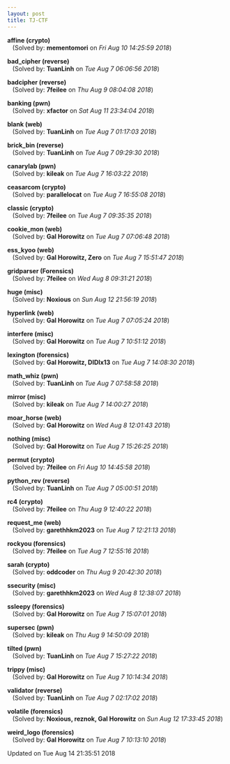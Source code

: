 ```yaml
---
layout: post
title: TJ-CTF
---
```


<!--break-->

**affine (crypto)**  
&nbsp;&nbsp;&nbsp;(Solved by: **mementomori** on _Fri Aug 10 14:25:59 2018_)  
  
**bad_cipher (reverse)**  
&nbsp;&nbsp;&nbsp;(Solved by: **TuanLinh** on _Tue Aug  7 06:06:56 2018_)  
  
**badcipher (reverse)**  
&nbsp;&nbsp;&nbsp;(Solved by: **7feilee** on _Thu Aug  9 08:04:08 2018_)  
  
**banking (pwn)**  
&nbsp;&nbsp;&nbsp;(Solved by: **xfactor** on _Sat Aug 11 23:34:04 2018_)  
  
**blank (web)**  
&nbsp;&nbsp;&nbsp;(Solved by: **TuanLinh** on _Tue Aug  7 01:17:03 2018_)  
  
**brick_bin (reverse)**  
&nbsp;&nbsp;&nbsp;(Solved by: **TuanLinh** on _Tue Aug  7 09:29:30 2018_)  
  
**canarylab (pwn)**  
&nbsp;&nbsp;&nbsp;(Solved by: **kileak** on _Tue Aug  7 16:03:22 2018_)  
  
**ceasarcom (crypto)**  
&nbsp;&nbsp;&nbsp;(Solved by: **parallelocat** on _Tue Aug  7 16:55:08 2018_)  
  
**classic (crypto)**  
&nbsp;&nbsp;&nbsp;(Solved by: **7feilee** on _Tue Aug  7 09:35:35 2018_)  
  
**cookie_mon (web)**  
&nbsp;&nbsp;&nbsp;(Solved by: **Gal Horowitz** on _Tue Aug  7 07:06:48 2018_)  
  
**ess_kyoo (web)**  
&nbsp;&nbsp;&nbsp;(Solved by: **Gal Horowitz, Zero** on _Tue Aug  7 15:51:47 2018_)  
  
**gridparser (Forensics)**  
&nbsp;&nbsp;&nbsp;(Solved by: **7feilee** on _Wed Aug  8 09:31:21 2018_)  
  
**huge (misc)**  
&nbsp;&nbsp;&nbsp;(Solved by: **Noxious** on _Sun Aug 12 21:56:19 2018_)  
  
**hyperlink (web)**  
&nbsp;&nbsp;&nbsp;(Solved by: **Gal Horowitz** on _Tue Aug  7 07:05:24 2018_)  
  
**interfere (misc)**  
&nbsp;&nbsp;&nbsp;(Solved by: **Gal Horowitz** on _Tue Aug  7 10:51:12 2018_)  
  
**lexington (forensics)**  
&nbsp;&nbsp;&nbsp;(Solved by: **Gal Horowitz, DIDIx13** on _Tue Aug  7 14:08:30 2018_)  
  
**math_whiz (pwn)**  
&nbsp;&nbsp;&nbsp;(Solved by: **TuanLinh** on _Tue Aug  7 07:58:58 2018_)  
  
**mirror (misc)**  
&nbsp;&nbsp;&nbsp;(Solved by: **kileak** on _Tue Aug  7 14:00:27 2018_)  
  
**moar_horse (web)**  
&nbsp;&nbsp;&nbsp;(Solved by: **Gal Horowitz** on _Wed Aug  8 12:01:43 2018_)  
  
**nothing (misc)**  
&nbsp;&nbsp;&nbsp;(Solved by: **Gal Horowitz** on _Tue Aug  7 15:26:25 2018_)  
  
**permut (crypto)**  
&nbsp;&nbsp;&nbsp;(Solved by: **7feilee** on _Fri Aug 10 14:45:58 2018_)  
  
**python_rev (reverse)**  
&nbsp;&nbsp;&nbsp;(Solved by: **TuanLinh** on _Tue Aug  7 05:00:51 2018_)  
  
**rc4 (crypto)**  
&nbsp;&nbsp;&nbsp;(Solved by: **7feilee** on _Thu Aug  9 12:40:22 2018_)  
  
**request_me (web)**  
&nbsp;&nbsp;&nbsp;(Solved by: **garethhkm2023** on _Tue Aug  7 12:21:13 2018_)  
  
**rockyou (forensics)**  
&nbsp;&nbsp;&nbsp;(Solved by: **7feilee** on _Tue Aug  7 12:55:16 2018_)  
  
**sarah (crypto)**  
&nbsp;&nbsp;&nbsp;(Solved by: **oddcoder** on _Thu Aug  9 20:42:30 2018_)  
  
**ssecurity (misc)**  
&nbsp;&nbsp;&nbsp;(Solved by: **garethhkm2023** on _Wed Aug  8 12:38:07 2018_)  
  
**ssleepy (forensics)**  
&nbsp;&nbsp;&nbsp;(Solved by: **Gal Horowitz** on _Tue Aug  7 15:07:01 2018_)  
  
**supersec (pwn)**  
&nbsp;&nbsp;&nbsp;(Solved by: **kileak** on _Thu Aug  9 14:50:09 2018_)  
  
**tilted (pwn)**  
&nbsp;&nbsp;&nbsp;(Solved by: **TuanLinh** on _Tue Aug  7 15:27:22 2018_)  
  
**trippy (misc)**  
&nbsp;&nbsp;&nbsp;(Solved by: **Gal Horowitz** on _Tue Aug  7 10:14:34 2018_)  
  
**validator (reverse)**  
&nbsp;&nbsp;&nbsp;(Solved by: **TuanLinh** on _Tue Aug  7 02:17:02 2018_)  
  
**volatile (forensics)**  
&nbsp;&nbsp;&nbsp;(Solved by: **Noxious, reznok, Gal Horowitz** on _Sun Aug 12 17:33:45 2018_)  
  
**weird_logo (forensics)**  
&nbsp;&nbsp;&nbsp;(Solved by: **Gal Horowitz** on _Tue Aug  7 10:13:10 2018_)  
  


Updated on Tue Aug 14 21:35:51 2018
